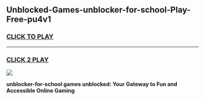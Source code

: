 
## Unblocked-Games-unblocker-for-school-Play-Free-pu4v1
<h3>
<a href="https://premium76.site?title=unblocker-for-school&ref=10A">CLICK TO PLAY</a></h3>
<hr>

<h3>
<a href="https://premium76.site?title=unblocker-for-school&ref=10A">CLICK 2 PLAY</a>
  
</h3>

<a href="https://premium76.site?title=unblocker-for-school&ref=10A"><img src="https://clearcache.store/games.png"></a>


**unblocker-for-school games unblocked: Your Gateway to Fun and Accessible Online Gaming**
